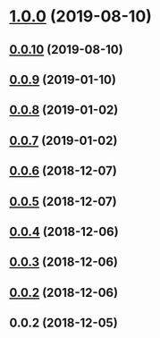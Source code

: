 # [1.0.0](https://github.com/kuaizi-co/vue-cli-plugin-auto-router/compare/v0.0.9...v1.0.0) (2019-08-10)



## [0.0.10](https://github.com/kuaizi-co/vue-cli-plugin-auto-router/compare/v0.0.9...v0.0.10) (2019-08-10)



## [0.0.9](https://github.com/kuaizi-co/vue-cli-plugin-auto-router/compare/v0.0.8...v0.0.9) (2019-01-10)



## [0.0.8](https://github.com/kuaizi-co/vue-cli-plugin-auto-router/compare/v0.0.7...v0.0.8) (2019-01-02)



## [0.0.7](https://github.com/kuaizi-co/vue-cli-plugin-auto-router/compare/v0.0.6...v0.0.7) (2019-01-02)



## [0.0.6](https://github.com/kuaizi-co/vue-cli-plugin-auto-router/compare/v0.0.5...v0.0.6) (2018-12-07)



## [0.0.5](https://github.com/kuaizi-co/vue-cli-plugin-auto-router/compare/v0.0.4...v0.0.5) (2018-12-07)



## [0.0.4](https://github.com/kuaizi-co/vue-cli-plugin-auto-router/compare/v0.0.3...v0.0.4) (2018-12-06)



## [0.0.3](https://github.com/kuaizi-co/vue-cli-plugin-auto-router/compare/v0.0.1...v0.0.3) (2018-12-06)



## [0.0.2](https://github.com/kuaizi-co/vue-cli-plugin-auto-router/compare/v0.0.1...v0.0.2) (2018-12-06)



## 0.0.2 (2018-12-05)



